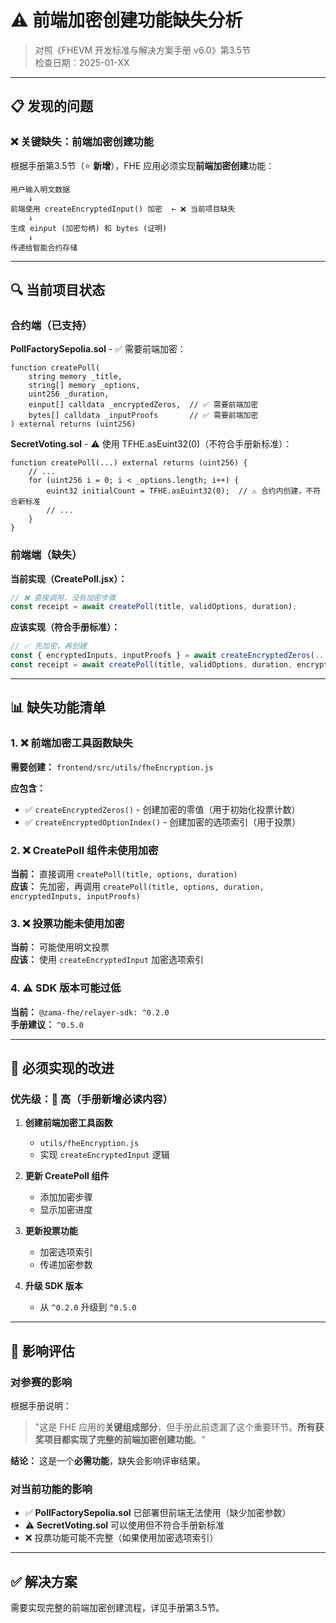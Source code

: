 # ⚠️ 前端加密创建功能缺失分析

> 对照《FHEVM 开发标准与解决方案手册 v6.0》第3.5节  
> 检查日期：2025-01-XX

---

## 📋 发现的问题

### ❌ 关键缺失：前端加密创建功能

根据手册第3.5节（⭐ **新增**），FHE 应用必须实现**前端加密创建**功能：

```
用户输入明文数据
    ↓
前端使用 createEncryptedInput() 加密  ← ❌ 当前项目缺失
    ↓
生成 einput (加密句柄) 和 bytes (证明)
    ↓
传递给智能合约存储
```

---

## 🔍 当前项目状态

### 合约端（已支持）

**PollFactorySepolia.sol** - ✅ 需要前端加密：
```solidity
function createPoll(
    string memory _title,
    string[] memory _options,
    uint256 _duration,
    einput[] calldata _encryptedZeros,  // ✅ 需要前端加密
    bytes[] calldata _inputProofs       // ✅ 需要前端加密
) external returns (uint256)
```

**SecretVoting.sol** - ⚠️ 使用 TFHE.asEuint32(0)（不符合手册新标准）：
```solidity
function createPoll(...) external returns (uint256) {
    // ...
    for (uint256 i = 0; i < _options.length; i++) {
        euint32 initialCount = TFHE.asEuint32(0);  // ⚠️ 合约内创建，不符合新标准
        // ...
    }
}
```

### 前端端（缺失）

**当前实现（CreatePoll.jsx）：**
```javascript
// ❌ 直接调用，没有加密步骤
const receipt = await createPoll(title, validOptions, duration);
```

**应该实现（符合手册标准）：**
```javascript
// ✅ 先加密，再创建
const { encryptedInputs, inputProofs } = await createEncryptedZeros(...);
const receipt = await createPoll(title, validOptions, duration, encryptedInputs, inputProofs);
```

---

## 📊 缺失功能清单

### 1. ❌ 前端加密工具函数缺失

**需要创建：** `frontend/src/utils/fheEncryption.js`

**应包含：**
- ✅ `createEncryptedZeros()` - 创建加密的零值（用于初始化投票计数）
- ✅ `createEncryptedOptionIndex()` - 创建加密的选项索引（用于投票）

### 2. ❌ CreatePoll 组件未使用加密

**当前：** 直接调用 `createPoll(title, options, duration)`  
**应该：** 先加密，再调用 `createPoll(title, options, duration, encryptedInputs, inputProofs)`

### 3. ❌ 投票功能未使用加密

**当前：** 可能使用明文投票  
**应该：** 使用 `createEncryptedInput` 加密选项索引

### 4. ⚠️ SDK 版本可能过低

**当前：** `@zama-fhe/relayer-sdk: ^0.2.0`  
**手册建议：** `^0.5.0`

---

## 🎯 必须实现的改进

### 优先级：🔴 高（手册新增必读内容）

1. **创建前端加密工具函数**
   - `utils/fheEncryption.js`
   - 实现 `createEncryptedInput` 逻辑

2. **更新 CreatePoll 组件**
   - 添加加密步骤
   - 显示加密进度

3. **更新投票功能**
   - 加密选项索引
   - 传递加密参数

4. **升级 SDK 版本**
   - 从 `^0.2.0` 升级到 `^0.5.0`

---

## 📝 影响评估

### 对参赛的影响

根据手册说明：
> "这是 FHE 应用的**关键组成部分**，但手册此前遗漏了这个重要环节。**所有获奖项目都实现了完整的前端加密创建功能**。"

**结论：** 这是一个**必需功能**，缺失会影响评审结果。

### 对当前功能的影响

- ✅ **PollFactorySepolia.sol** 已部署但前端无法使用（缺少加密参数）
- ⚠️ **SecretVoting.sol** 可以使用但不符合手册新标准
- ❌ 投票功能可能不完整（如果使用加密选项索引）

---

## ✅ 解决方案

需要实现完整的前端加密创建流程，详见手册第3.5节。

